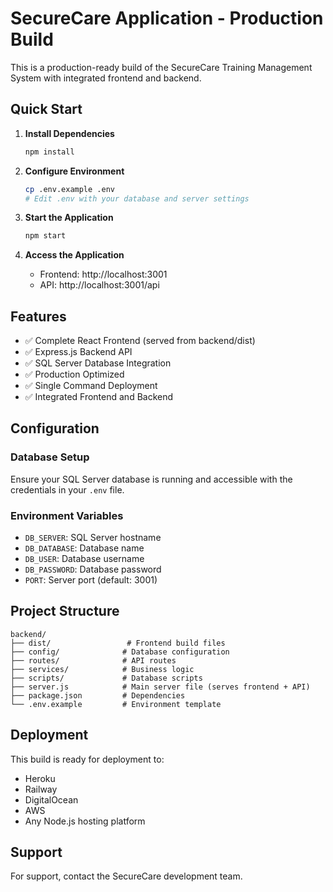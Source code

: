 # SecureCare Application - Production Build

This is a production-ready build of the SecureCare Training Management System with integrated frontend and backend.

## Quick Start

1. **Install Dependencies**
   ```bash
   npm install
   ```

2. **Configure Environment**
   ```bash
   cp .env.example .env
   # Edit .env with your database and server settings
   ```

3. **Start the Application**
   ```bash
   npm start
   ```

4. **Access the Application**
   - Frontend: http://localhost:3001
   - API: http://localhost:3001/api

## Features

- ✅ Complete React Frontend (served from backend/dist)
- ✅ Express.js Backend API
- ✅ SQL Server Database Integration
- ✅ Production Optimized
- ✅ Single Command Deployment
- ✅ Integrated Frontend and Backend

## Configuration

### Database Setup
Ensure your SQL Server database is running and accessible with the credentials in your `.env` file.

### Environment Variables
- `DB_SERVER`: SQL Server hostname
- `DB_DATABASE`: Database name
- `DB_USER`: Database username
- `DB_PASSWORD`: Database password
- `PORT`: Server port (default: 3001)

## Project Structure

```
backend/
├── dist/                 # Frontend build files
├── config/              # Database configuration
├── routes/              # API routes
├── services/            # Business logic
├── scripts/             # Database scripts
├── server.js            # Main server file (serves frontend + API)
├── package.json         # Dependencies
└── .env.example         # Environment template
```

## Deployment

This build is ready for deployment to:
- Heroku
- Railway
- DigitalOcean
- AWS
- Any Node.js hosting platform

## Support

For support, contact the SecureCare development team.
